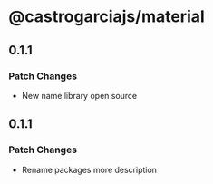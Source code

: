 # @castrogarciajs/material

## 0.1.1

### Patch Changes

- New name library open source

## 0.1.1

### Patch Changes

- Rename packages more description
